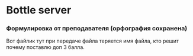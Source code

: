 # Bottle server
### Формулировка от преподавателя (орфография сохранена)
Вот файлик тут при передаче файла теряется имя файла, кто решит почему поставлю доп 3 балла.